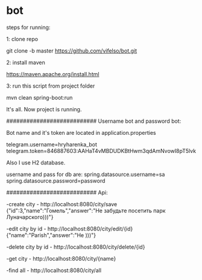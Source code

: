 # bot
steps for running:

1: clone repo

git clone -b master https://github.com/vifelso/bot.git

2: install maven

https://maven.apache.org/install.html

3: run this script from project folder

mvn clean spring-boot:run

It's all. Now project is running.

###########################
Username bot and password bot:

Bot name and it's token are located in application.properties

telegram.username=hryharenka_bot
telegram.token=846887603:AAHaT4vMBDUDKBtHwm3qdAmNvowI8pT5lvk

Also I use H2 database.

username and pass for db are:
spring.datasource.username=sa
spring.datasource.password=password

###########################
Api:

-create city - http://localhost:8080/city/save {"id":3,"name":"Гомель","answer":"Не забудьте посетить парк Луначарского)))"}

-edit city by id - http://localhost:8080/city/edit/{id} {"name":"Parish","answer":"Не )))"}

-delete city by id - http://localhost:8080/city/delete/{id}

-get city - http://localhost:8080/city/{name}

-find all - http://localhost:8080/city/all
